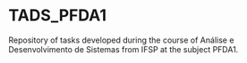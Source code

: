 # TADS_PFDA1
Repository of tasks developed during the course of Análise e Desenvolvimento de Sistemas from IFSP at the subject PFDA1.
